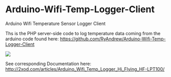 Arduino-Wifi-Temp-Logger-Client
===============================

Arduino Wifi Temperature Sensor Logger Client

Ths is the PHP server-side code to log temperature data coming from the arduino code found here: https://github.com/RyAndrew/Arduino-Wifi-Temp-Logger-Client

<img src="http://2xod.com/articles/Arduino_Wifi_Temp_Logger_Hi_Flying_HF-LPT100/Arduino%20Wifi%20Temp%20Logger%20With%20Dallas%20DS18B20%20And%20Hi%20Flying%20HF-LPT100%20Wifi%20cropped%20sm%20thumb.jpg">

See corresponding Documentation here:
http://2xod.com/articles/Arduino_Wifi_Temp_Logger_Hi_Flying_HF-LPT100/
